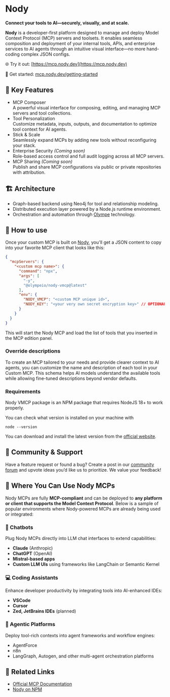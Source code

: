 # Nody

**Connect your tools to AI—securely, visually, and at scale.**

**Nody** is a developer-first platform designed to manage and deploy Model Context Protocol (MCP) servers and toolsets. It enables seamless composition and deployment of your internal tools, APIs, and enterprise services to AI agents through an intuitive visual interface—no more hand-coding complex JSON configs. 

🌐 Try it out: [https://mcp.nody.dev](https://mcp.nody.dev)

🚀 Get started: [mcp.nody.dev/getting-started](https://mcp.nody.dev/getting-started)

## 🔧 Key Features 

- MCP Composer<br/>
  A powerful visual interface for composing, editing, and managing MCP servers and tool collections. 
- Tool Personalization<br/>
  Customize metadata, inputs, outputs, and documentation to optimize tool context for AI agents. 
- Stick & Scale<br/>
  Seamlessly expand MCPs by adding new tools without reconfiguring your stack.
- Enterprise Security _(Coming soon)_ <br/>
  Role-based access control and full audit logging across all MCP servers. 
- MCP Sharing _(Coming soon)_ <br/>
  Publish and share MCP configurations via public or private repositories with attribution. 

## 🏗️ Architecture 

- Graph-based backend using Neo4j for tool and relationship modeling. 
- Distributed execution layer powered by a Node.js runtime environment. 
- Orchestration and automation through [Olympe](https://www.olympe.io/) technology.

## 📖 How to use

Once your custom MCP is built on [Nody](mcp.nody.dev), you'll get a JSON content to copy into your favorite MCP client that looks like this:

```JSON
{
  "mcpServers": {
    "<custom mcp name>": {
      "command": "npx",
      "args": [
        "-y",
        "@olympeio/nody-vmcp@latest"
      ],
      "env": {
        "NODY_VMCP": "<custom MCP unique id>",
        "NODY_KEY": "<your very own secret encryption key>" // OPTIONAL, used when authenticated, required to use secret values
      }
    }
  }
}
```

This will start the Nody MCP and load the list of tools that you inserted in the MCP edition panel.

### Override descriptions

To create an MCP tailored to your needs and provide clearer context to AI agents, you can customize the name and description of each tool in your Custom MCP. This schema helps AI models understand the available tools while allowing fine-tuned descriptions beyond vendor defaults.

### Requirements

Nody VMCP package is an NPM package that requires NodeJS 18+ to work properly.

You can check what version is installed on your machine with 
```shell
node --version
```

You can download and install the latest version from the [official website](https://nodejs.org/en/download).

## 💬 Community & Support 

Have a feature request or found a bug? Create a post in our [community forum](https://forum.olympe.io/) and upvote ideas you’d like us to prioritize. We value your feedback! 

## 🧩 Where You Can Use Nody MCPs 

Nody MCPs are fully **MCP-compliant** and can be deployed to **any platform or client that supports the Model Context Protocol**. Below is a sample of popular environments where Nody-powered MCPs are already being used or integrated: 

### 🤖 Chatbots 

Plug Nody MCPs directly into LLM chat interfaces to extend capabilities: 

- **Claude** (Anthropic)
- **ChatGPT** (OpenAI) 
- **Mistral-based apps**
- **Custom LLM UIs** using frameworks like LangChain or Semantic Kernel 

### 💻 Coding Assistants 

Enhance developer productivity by integrating tools into AI-enhanced IDEs: 

- **VSCode**
- **Cursor**
- **Zed, JetBrains IDEs** (planned)

### 🧠 Agentic Platforms 

Deploy tool-rich contexts into agent frameworks and workflow engines: 

- AgentForce 
- n8n
- LangGraph, Autogen, and other multi-agent orchestration platforms 

## 🔗 Related Links 

- [Official MCP Documentation](https://modelcontextprotocol.io)
- [Nody on NPM](https://www.npmjs.com/package/@olympeio/nody-vmcp)

 
